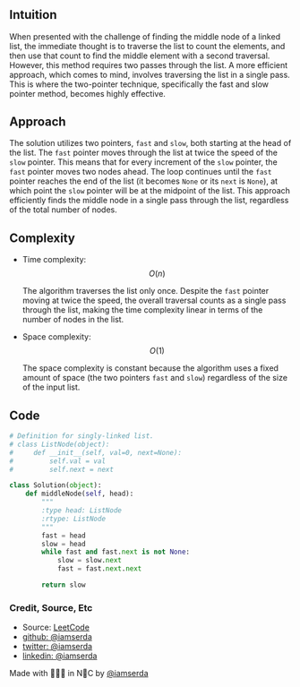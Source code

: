 #

## Intuition

When presented with the challenge of finding the middle node of a linked list, the immediate thought is to traverse the list to count the elements, and then use that count to find the middle element with a second traversal. However, this method requires two passes through the list. A more efficient approach, which comes to mind, involves traversing the list in a single pass. This is where the two-pointer technique, specifically the fast and slow pointer method, becomes highly effective.

## Approach

The solution utilizes two pointers, `fast` and `slow`, both starting at the head of the list. The `fast` pointer moves through the list at twice the speed of the `slow` pointer. This means that for every increment of the `slow` pointer, the `fast` pointer moves two nodes ahead. The loop continues until the `fast` pointer reaches the end of the list (it becomes `None` or its `next` is `None`), at which point the `slow` pointer will be at the midpoint of the list. This approach efficiently finds the middle node in a single pass through the list, regardless of the total number of nodes.

## Complexity

- Time complexity: $$O(n)$$

  The algorithm traverses the list only once. Despite the `fast` pointer moving at twice the speed, the overall traversal counts as a single pass through the list, making the time complexity linear in terms of the number of nodes in the list.

- Space complexity: $$O(1)$$

  The space complexity is constant because the algorithm uses a fixed amount of space (the two pointers `fast` and `slow`) regardless of the size of the input list.

## Code

```python
# Definition for singly-linked list.
# class ListNode(object):
#     def __init__(self, val=0, next=None):
#         self.val = val
#         self.next = next

class Solution(object):
    def middleNode(self, head):
        """
        :type head: ListNode
        :rtype: ListNode
        """
        fast = head
        slow = head
        while fast and fast.next is not None:
            slow = slow.next
            fast = fast.next.next

        return slow
```

### Credit, Source, Etc

- Source: [LeetCode](https://leetcode.com/problems/merge-sorted-array/description/)
- [github:  @iamserda](https://github.com/iamserda)
- [twitter: @iamserda](https://twitter.com/iamserda)
- [linkedin:    @iamserda](https://linkedin.com/in/iamserda)

Made with 🤍🫶🏿 in N🗽C by [@iamserda](https://www.twitter.com/iamserda)